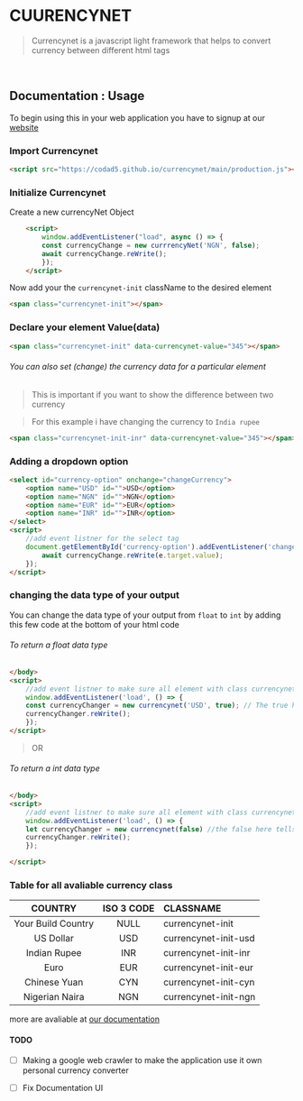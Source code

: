 ﻿

# CUURENCYNET
> Currencynet is a javascript light framework that helps to convert currency between different html tags

<br/>


## Documentation : Usage
To begin using this in your web application you have to signup  at our [website](https://currencynet.sanctablog.com/)

### Import Currencynet

```html
<script src="https://codad5.github.io/currencynet/main/production.js"></script>
```

### Initialize Currencynet
 Create a new currencyNet Object
```html
    <script>
        window.addEventListener("load", async () => {
        const currencyChange = new currrencyNet('NGN', false);
        await currencyChange.reWrite();
        });
    </script>
```
Now add your the `currencynet-init` className to the desired element
```html
<span class="currencynet-init"></span>
```

### Declare your element Value(data)

```html
<span class="currencynet-init" data-currencynet-value="345"></span>
```

###### You can also set (change) the currency data for a particular element 
> This is important if you want to show the difference between two currency

> For this example i have changing the currency to `India rupee`

```html
<span class="currencynet-init-inr" data-currencynet-value="345"></span>
```

### Adding a dropdown option

```html
<select id="currency-option" onchange="changeCurrency">
    <option name="USD" id="">USD</option>
    <option name="NGN" id="">NGN</option>
    <option name="EUR" id="">EUR</option>
    <option name="INR" id="">INR</option>
</select>
<script>
    //add event listner for the select tag 
    document.getElementById('currency-option').addEventListener('change', async (e) => {
        await currencyChange.reWrite(e.target.value);
    });
</script>
```
### changing the data type of your output

You can change the data type of your output from `float` to `int` by adding this few code at the bottom of your html code 

###### To return a float data type 
```html 
</body>
<script>
    //add event listner to make sure all element with class currencynet are loaded into the script on window load
    window.addEventListener('load', () => {
    const currencyChanger = new currencynet('USD', true); // The true here tells it to return a float
    currencyChanger.reWrite(); 
    });
</script>
```
> OR 
###### To return a int data type 

```html
</body>
<script>
    //add event listner to make sure all element with class currencynet are loaded into the scripts on window load
    window.addEventListener('load', () => {
    let currencyChanger = new currencynet(false) //the false here tells it is to return a integer 
    currencyChanger.reWrite(); 
    });

</script>
```
### Table for all avaliable currency class 

| COUNTRY | ISO 3 CODE | CLASSNAME |
| :---: | :---:| :---|
|Your Build Country | NULL | currencynet-init |
| US Dollar | USD | currencynet-init-usd |
| Indian Rupee | INR | currencynet-init-inr |
| Euro  | EUR | currencynet-init-eur |
| Chinese Yuan | CYN | currencynet-init-cyn |
| Nigerian Naira| NGN | currencynet-init-ngn |

more are avaliable at [our documentation](https://codad5.github.io/currencynet/#country_table)

#### TODO

- [ ] Making a google web crawler to make the application use it own personal currency converter
- [ ] Fix Documentation UI

